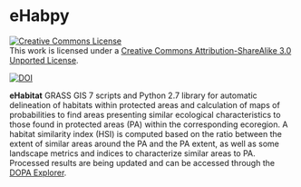 eHabpy
============

<a rel="license" href="http://creativecommons.org/licenses/by-sa/3.0/deed.en_US"><img alt="Creative Commons License" style="border-width:0" src="http://i.creativecommons.org/l/by-sa/3.0/88x31.png" /></a><br />This work is licensed under a <a rel="license" href="http://creativecommons.org/licenses/by-sa/3.0/deed.en_US">Creative Commons Attribution-ShareAlike 3.0 Unported License</a>.

[![DOI](https://zenodo.org/badge/4755/javimarlop/eHabpy.png)](http://dx.doi.org/10.5281/zenodo.10612)


**eHabitat** GRASS GIS 7 scripts and Python 2.7 library for automatic delineation of habitats within protected areas and calculation of maps of probabilities to find areas presenting similar ecological characteristics to those found in protected areas (PA) within the corresponding ecoregion. A habitat similarity index (HSI) is computed based on the ratio between the extent of similar areas around the PA and the PA extent, as well as some  landscape metrics and indices to characterize similar areas to PA. Processed results are being updated and can be accessed through the [DOPA Explorer](http://ehabitat-wps.jrc.ec.europa.eu/dopa_explorer/).
